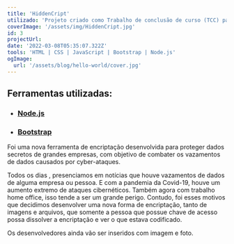 ```yaml
---
title: 'HiddenCript'
utilizado: 'Projeto criado como Trabalho de conclusão de curso (TCC) para a ETEC Centro Paula Souza de Ilha Solteira.'
coverImage: '/assets/img/HiddenCript.jpg'
id: 3
projectUrl: 
date: '2022-03-08T05:35:07.322Z'
tools: 'HTML | CSS | JavaScript | Bootstrap | Node.js'
ogImage:
  url: '/assets/blog/hello-world/cover.jpg'
---
```


## Ferramentas utilizadas:
- ### [Node.js](https://nodejs.org/en/) 
- ### [Bootstrap](https://getbootstrap.com/)



Foi uma nova ferramenta de encriptação desenvolvida para proteger dados secretos de grandes empresas, com objetivo de combater os vazamentos de dados causados por cyber-ataques.

Todos os dias , presenciamos em notícias que houve vazamentos de dados de alguma empresa ou pessoa. E com a pandemia da Covid-19, houve um aumento extremo de ataques cibernéticos. Também agora com trabalho home office, isso tende a ser um grande perigo. 
Contudo, foi esses motivos que decidimos desenvolver uma nova forma de encriptação, tanto de imagens e arquivos, que somente a pessoa que possue chave de acesso possa dissolver a encriptação e ver o que estava codificado.

Os desenvolvedores ainda vão ser inseridos com imagem e foto.
